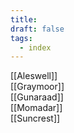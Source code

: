 ```yaml
---
title: 
draft: false
tags:
  - index
---
```

[[Aleswell]]<br>
[[Graymoor]]<br>
[[Gunaraad]]<br>
[[Momadar]]<br>
[[Suncrest]]